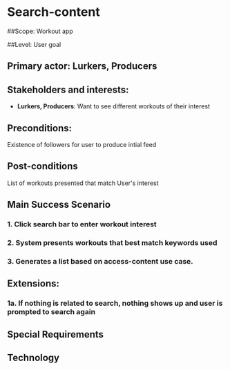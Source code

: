 # Search-content

##Scope: Workout app

##Level: User goal

## Primary actor: Lurkers, Producers

## Stakeholders and interests:
- **Lurkers, Producers**: Want to see different workouts of their interest

## Preconditions:
Existence of followers for user to produce intial feed

## Post-conditions
List of workouts presented that match User's interest

## Main Success Scenario
### 1. Click search bar to enter workout interest
### 2. System presents workouts that best match keywords used
### 3. Generates a list based on access-content use case.

## Extensions:
### 1a. If nothing is related to search, nothing shows up and user is prompted to search again

## Special Requirements

## Technology
